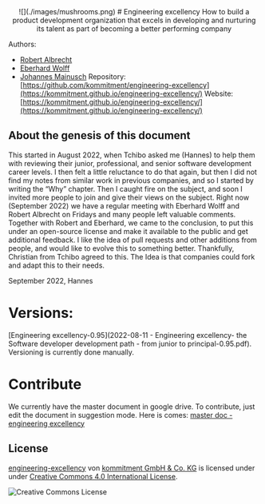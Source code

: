 <center>
![](./images/mushrooms.png)
# Engineering excellency
How to build a product development organization that excels in developing and nurturing its talent as part of becoming a better performing company
</center>


Authors: 
* [Robert Albrecht](https://www.linkedin.com/in/robert-albrecht-96b5a62/)
* [Eberhard Wolff](https://www.linkedin.com/in/eberhardwolff/)
* [Johannes Mainusch](https://www.linkedin.com/in/johannes-mainusch-4a54529/) 
Repository: [https://github.com/kommitment/engineering-excellency](https://kommitment.github.io/engineering-excellency/) 
Website: [https://kommitment.github.io/engineering-excellency/](https://kommitment.github.io/engineering-excellency/)

## About the genesis of this document
This started in August 2022, when Tchibo asked me (Hannes) to help them with reviewing their junior, professional, and senior software development career levels. I then felt a little reluctance to do that again, but then I did not find my notes from similar work in previous companies, and so I started by writing the “Why” chapter.
Then I caught fire on the subject, and soon I invited more people to join and give their views on the subject. Right now (September 2022) we have a regular meeting with Eberhard Wolff and Robert Albrecht on Fridays and many people left valuable comments. 
Together with Robert and Eberhard, we came to the conclusion, to put this under an open-source license and make it available to the public and get additional feedback. I like the idea of pull requests and other additions from people, and would like to evolve this to something better.
Thankfully, Christian from Tchibo agreed to this. The Idea is that companies could fork and adapt this to their needs.

September 2022, Hannes

# Versions:
[Engineering excellency-0.95](2022-08-11 - Engineering excellency- the Software developer development path - from junior to principal-0.95.pdf). Versioning is currently done manually.

# Contribute
We currently have the master document in google drive. To contribute, just edit the document in suggestion mode. Here is comes:
[master doc - engineering excellency](https://docs.google.com/document/d/1ZBzmWfrk685meZzEefxKASMbfdfDSzEiO_47_4heG9Y/edit#heading=h.m90yvjczaobm)

## License 

[engineering-excellency](https://github.com/kommitment/engineering-excellency) von [kommitment GmbH & Co. KG](https://kommitment.works) is licensed under under [Creative Commons 4.0 International License](http://creativecommons.org/licenses/by-sa/4.0/).

![Creative Commons License](https://i.creativecommons.org/l/by-sa/4.0/88x31.png)
